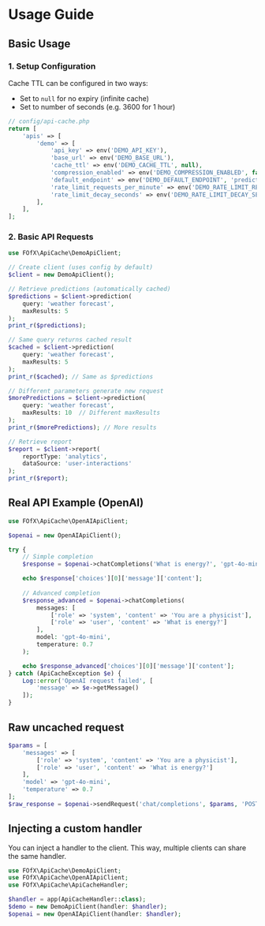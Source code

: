 # Usage Guide

## Basic Usage

### 1. Setup Configuration

Cache TTL can be configured in two ways:
- Set to `null` for no expiry (infinite cache)
- Set to number of seconds (e.g. 3600 for 1 hour)

```php
// config/api-cache.php
return [
    'apis' => [
        'demo' => [
            'api_key' => env('DEMO_API_KEY'),
            'base_url' => env('DEMO_BASE_URL'),
            'cache_ttl' => env('DEMO_CACHE_TTL', null),
            'compression_enabled' => env('DEMO_COMPRESSION_ENABLED', false),
            'default_endpoint' => env('DEMO_DEFAULT_ENDPOINT', 'prediction'),
            'rate_limit_requests_per_minute' => env('DEMO_RATE_LIMIT_REQUESTS_PER_MINUTE', 1000),
            'rate_limit_decay_seconds' => env('DEMO_RATE_LIMIT_DECAY_SECONDS', 60),
        ],
    ],
];
```

### 2. Basic API Requests
```php
use FOfX\ApiCache\DemoApiClient;

// Create client (uses config by default)
$client = new DemoApiClient();

// Retrieve predictions (automatically cached)
$predictions = $client->prediction(
    query: 'weather forecast',
    maxResults: 5
);
print_r($predictions);

// Same query returns cached result
$cached = $client->prediction(
    query: 'weather forecast',
    maxResults: 5
);
print_r($cached); // Same as $predictions

// Different parameters generate new request
$morePredictions = $client->prediction(
    query: 'weather forecast',
    maxResults: 10  // Different maxResults
);
print_r($morePredictions); // More results

// Retrieve report
$report = $client->report(
    reportType: 'analytics',
    dataSource: 'user-interactions'
);
print_r($report);
```

## Real API Example (OpenAI)

```php
use FOfX\ApiCache\OpenAIApiClient;

$openai = new OpenAIApiClient();

try {
    // Simple completion
    $response = $openai->chatCompletions('What is energy?', 'gpt-4o-mini');

    echo $response['choices'][0]['message']['content'];
    
    // Advanced completion
    $response_advanced = $openai->chatCompletions(
        messages: [
            ['role' => 'system', 'content' => 'You are a physicist'],
            ['role' => 'user', 'content' => 'What is energy?']
        ],
        model: 'gpt-4o-mini',
        temperature: 0.7
    );

    echo $response_advanced['choices'][0]['message']['content'];
} catch (ApiCacheException $e) {
    Log::error('OpenAI request failed', [
        'message' => $e->getMessage()
    ]);
}
```

## Raw uncached request

```php
$params = [
    'messages' => [
        ['role' => 'system', 'content' => 'You are a physicist'],
        ['role' => 'user', 'content' => 'What is energy?']
    ],
    'model' => 'gpt-4o-mini',
    'temperature' => 0.7
];
$raw_response = $openai->sendRequest('chat/completions', $params, 'POST');
```

## Injecting a custom handler

You can inject a handler to the client. This way, multiple clients can share the same handler.

```php
use FOfX\ApiCache\DemoApiClient;
use FOfX\ApiCache\OpenAIApiClient;
use FOfX\ApiCache\ApiCacheHandler;

$handler = app(ApiCacheHandler::class);
$demo = new DemoApiClient(handler: $handler);
$openai = new OpenAIApiClient(handler: $handler);
```
